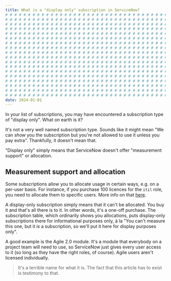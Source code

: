 ```yaml
---
title: What is a "display only" subscription in ServiceNow?
# # # # # # # # # # # # # # # # # # # # # # # # # # # # # # # # # # # # # # # #
# # # # # # # # # # # # # # # # # # # # # # # # # # # # # # # # # # # # # # # #
# # # # # # # # # # # # # # # # # # # # # # # # # # # # # # # # # # # # # # # #
# # # # # # # # # # # # # # # # # # # # # # # # # # # # # # # # # # # # # # # #
# # # # # # # # # # # # # # # # # # # # # # # # # # # # # # # # # # # # # # # #
# # # # # # # # # # # # # # # # # # # # # # # # # # # # # # # # # # # # # # # #
# # # # # # # # # # # # # # # # # # # # # # # # # # # # # # # # # # # # # # # #
# # # # # # # # # # # # # # # # # # # # # # # # # # # # # # # # # # # # # # # #
# # # # # # # # # # # # # # # # # # # # # # # # # # # # # # # # # # # # # # # #
# # # # # # # # # # # # # # # # # # # # # # # # # # # # # # # # # # # # # # # #
# # # # # # # # # # # # # # # # # # # # # # # # # # # # # # # # # # # # # # # #
# # # # # # # # # # # # # # # # # # # # # # # # # # # # # # # # # # # # # # # #
# # # # # # # # # # # # # # # # # # # # # # # # # # # # # # # # # # # # # # # #
# # # # # # # # # # # # # # # # # # # # # # # # # # # # # # # # # # # # # # # #
# # # # # # # # # # # # # # # # # # # # # # # # # # # # # # # # # # # # # # # #
# # # # # # # # # # # # # # # # # # # # # # # # # # # # # # # # # # # # # # # #
# # # # # # # # # # # # # # # # # # # # # # # # # # # # # # # # # # # # # # # #
# # # # # # # # # # # # # # # # # # # # # # # # # # # # # # # # # # # # # # # #
date: 2024-01-01
---
```


In your list of subscriptions, you may have encountered a subscription type of "display only". What on earth is it?

It's not a very well named subscription type. Sounds like it might mean "We can _show_ you the subscription but you're not allowed to use it unless you pay extra". Thankfully, it doesn't mean that.

"Display only" simply means that ServiceNow doesn't offer "measurement support" or allocation.

## Measurement support and allocation

Some subscriptions allow you to allocate usage in certain ways, e.g. on a per-user basis. For instance, if you purchase 100 licences for the `itil` role, you need to allocate them to specific users. More info on that [here](https://docs.servicenow.com/bundle/vancouver-platform-administration/page/administer/subscription-management/reference/types-subscription-v2.html).

A display-only subscription simply means that it can't be allocated. You buy it and that's all there is to it. In other words, it's a one-off purchase. The subscription table, which ordinarily shows you allocations, puts display-only subscriptions there for informational purposes only, à la "You can't measure this one, but it _is_ a subscription, so we'll put it here for display purposes only".

A good example is the Agile 2.0 module. It's a module that everybody on a project team will need to use, so ServiceNow just gives every user access to it (so long as they have the right roles, of course). Agile users aren't licensed individually.

> It's a terrible name for what it is. The fact that this article has to exist is testimony to that.
